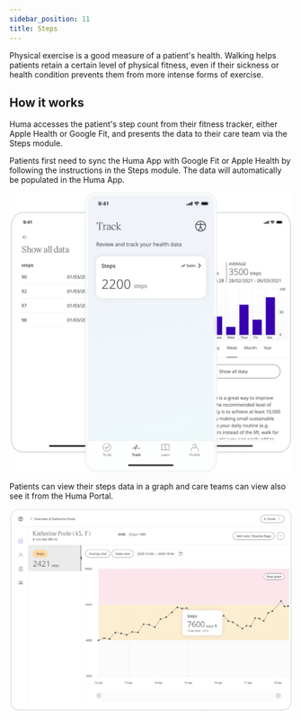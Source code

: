 ```yaml
---
sidebar_position: 11
title: Steps 
---
```


Physical exercise is a good measure of a patient's health. Walking helps patients retain a certain level of physical fitness, even if their sickness or health condition prevents them from more intense forms of exercise.

## How it works

Huma accesses the patient's step count from their fitness tracker, either Apple Health or Google Fit, and presents the data to their care team via the Steps module.

Patients first need to sync the Huma App with Google Fit or Apple Health by following the instructions in the Steps module. The data will automatically be populated in the Huma App.

![Adding steps tracking in the Huma App](./assets/steps.png)

Patients can view their steps data in a graph and care teams can view also see it from the Huma Portal.

![Steps data](./assets/cp-patient-list-steps.png)
